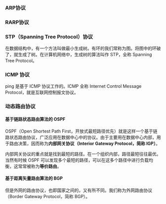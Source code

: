 ### ARP协议

### RARP协议

### STP（Spanning Tree Protocol）协议
在数据结构中，有一个方法叫做最小生成树。有环的我们常称为图。将图中的环破了，就生成了树。在计算机网络中，生成树的算法叫作 STP，全称 Spanning Tree Protocol。

### ICMP 协议
ping 是基于 ICMP 协议工作的。ICMP 全称 Internet Control Message Protocol，就是互联网控制报文协议。

### 动态路由协议
#### 基于链路状态路由算法的 OSPF
OSPF（Open Shortest Path First，开放式最短路径优先）就是这样一个基于链路状态路由协议，广泛应用在数据中心中的协议。由于主要用在数据中心内部，用于路由决策，因而称为**内部网关协议（Interior Gateway Protocol，简称 IGP）**。

内部网关协议的重点就是找到最短的路径。在一个组织内部，路径最短往往最优。当然有时候 OSPF 可以发现多个最短的路径，可以在这多个路径中进行负载均衡，这常常被称为**等价路由**。

#### 基于距离矢量路由算法的 BGP
但是外网的路由协议，也即国家之间的，又有所不同。我们称为外网路由协议（Border Gateway Protocol，简称 BGP）。
